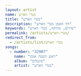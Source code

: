 ```yaml
---
layout: artist
name: מנדי ווארש
title: "מנדי ווארש"
description: "דף האמן מנדי ווארש"
keywords: "שירים, מוזיקה, מנדי ווארש"
permalink: /artists/מנדי-ווארש/
redirect_from:
  - /artists/list/מנדי ווארש
songs:
  - number: "32907"
    name: "ראש השנה אומן"
    album: "סינגלים"
    artist: "מנדי ווארש"
---
```

